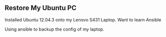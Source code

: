 Restore My Ubuntu PC
-------------

Installed Ubuntu 12.04.3 onto my Lenovo S431 Laptop. 
Want to learn Ansible

Using ansible to backup the config of my laptop. 
